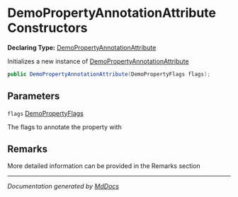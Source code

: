﻿<!--  
 =================================================================   
   Auto-Generated:   
   The contents of this file were generated by a tool.  
   Changes to this file may be list if the file is regenerated  
 =================================================================   
-->

# DemoPropertyAnnotationAttribute Constructors

**Declaring Type:** [DemoPropertyAnnotationAttribute](../index.md)

Initializes a new instance of [DemoPropertyAnnotationAttribute](../index.md)

```csharp
public DemoPropertyAnnotationAttribute(DemoPropertyFlags flags);
```

## Parameters

`flags`  [DemoPropertyFlags](../../DemoPropertyFlags/index.md)

The flags to annotate the property with

## Remarks

More detailed information can be provided in the Remarks section

___

*Documentation generated by [MdDocs](https://github.com/ap0llo/mddocs)*
